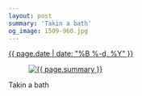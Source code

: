 ```yaml
---
layout: post
summary: 'Takin a bath'
og_image: 1509-960.jpg
---
```


<div class="post">
 <time>
  <a href="/1509">
   {{ page.date | date: "%B %-d, %Y" }}
  </a>
 </time>
 <a href="/1509">
  <figure data-taken="10/30/2021">
   <img alt="{{ page.summary }}" sizes="(min-width: 700px) 50vw, calc(100vw - 2rem)" src="{{ site.assets_url }}/1509-480.jpg" srcset="{{ site.assets_url }}/1509-240.jpg 240w, {{ site.assets_url }}/1509-480.jpg 480w, {{ site.assets_url }}/1509-720.jpg 720w, {{ site.assets_url }}/1509-960.jpg 960w"/>
  </figure>
 </a>
 <span>
  Takin a bath
 </span>
</div>
